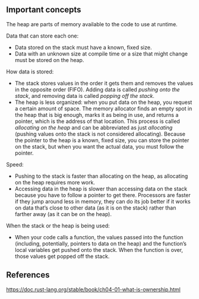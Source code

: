## Important concepts 

The heap are parts of memory available to the code to use at runtime.

Data that can store each one:

  - Data stored on the stack must have a known, fixed size.
  - Data with an unknown size at compile time or a size that might change must be stored on the heap.

How data is stored:

- The stack stores values in the order it gets them and removes the values in the opposite order (FIFO). Adding data is called *pushing onto the stack*, and removing data is called *popping off the stack*.
- The heap is less organized: when you put data on the heap, you request a certain amount of space. The memory allocator finds an empty spot in the heap that is big enough, marks it as being in use, and returns a pointer, which is the address of that location. This process is called *allocating on the heap* and can be abbreviated as just *allocating* (pushing values onto the stack is not considered allocating). Because the pointer to the heap is a known, fixed size, you can store the pointer on the stack, but when you want the actual data, you must follow the pointer.

Speed:

- Pushing to the stack is faster than allocating on the heap, as allocating on the heap requires more work.
- Accessing data in the heap is slower than accessing data on the stack because you have to follow a pointer to get there. Processors are faster if they jump around less in memory, they can do its job better if it works on data that’s close to other data (as it is on the stack) rather than farther away (as it can be on the heap).

When the stack or the heap is being used:

- When your code calls a function, the values passed into the function (including, potentially, pointers to data on the heap) and the function’s local variables get pushed onto the stack. When the function is over, those values get popped off the stack.


## References

<https://doc.rust-lang.org/stable/book/ch04-01-what-is-ownership.html>



